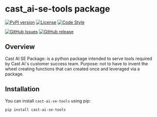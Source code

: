 # cast_ai-se-tools package

[![PyPI version](https://img.shields.io/pypi/v/my-awesome-package.svg)](https://pypi.org/project/cast-ai-se-tools/)
[![License](https://img.shields.io/badge/License-Apache%202.0-blue.svg)](https://opensource.org/licenses/Apache-2.0)
[![Code Style](https://img.shields.io/badge/code%20style-flake8-000000.svg)](https://flake8.pycqa.org/)

[![GitHub Issues](https://img.shields.io/github/issues/castai/solutions-engineering-lab)](https://github.com/castai/solutions-engineering-lab/issues)
[![GitHub release](https://img.shields.io/github/release/castai/solutions-engineering-lab)](https://github.com/castai/solutions-engineering-lab/releases)

## Overview

Cast AI SE Package: is a python package intended to serve tools required by Cast AI`s customer success team.
Purpose: not to have to invent the wheel creating functions that can created once and leveraged via a package.

## Installation

You can install `cast-ai-se-tools` using pip:

```bash
pip install cast-ai-se-tools
